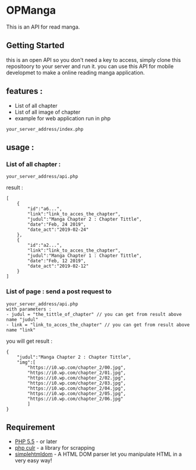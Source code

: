 # OPManga
This is an API for read manga.

## Getting Started
this is an open API so you don't need a key to access, simply clone this repositoory to your server and run it.
you can use this API for mobile developmet to make a online reading manga application.

## features : 
- List of all chapter
- List of all image of chapter
- example for web application run in php
```
your_server_address/index.php
```

## usage : 
### List of all chapter : 
```
your_server_address/api.php
```
result : 
```
[
	{
		"id":"a6...",
		"link":"link_to_acces_the_chapter",
		"judul":"Manga Chapter 2 : Chapter Tittle",
		"date":"Feb, 24 2019",
		"date_act":"2019-02-24"
	},
	{
		"id":"a2...",
		"link":"link_to_acces_the_chapter",
		"judul":"Manga Chapter 1 : Chapter Tittle",
		"date":"Feb, 12 2019",
		"date_act":"2019-02-12"
	}
]
```
### List of page : send a post request to 
```
your_server_address/api.php
with parameters :
- judul = "the_tittle_of_chapter" // you can get from result above name "judul"
- link = "link_to_acces_the_chapter" // you can get from result above name "link"
```
you will get result :
```
{
	"judul":"Manga Chapter 2 : Chapter Tittle",
	"img":[
		"https://i0.wp.com/chapter_2/00.jpg",
		"https://i0.wp.com/chapter_2/01.jpg",
		"https://i0.wp.com/chapter_2/02.jpg",
		"https://i0.wp.com/chapter_2/03.jpg",
		"https://i0.wp.com/chapter_2/04.jpg",
		"https://i0.wp.com/chapter_2/05.jpg",
		"https://i0.wp.com/chapter_2/06.jpg"
		]
}
```

## Requirement
* [PHP 5.5](http://php.net/downloads.php) - or later
* [php culr](http://php.net/manual/en/book.curl.php) - a library for scrapping 
* [simplehtmldom](http://simplehtmldom.sourceforge.net/) - A HTML DOM parser let you manipulate HTML in a very easy way!
